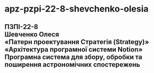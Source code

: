 # apz-pzpi-22-8-shevchenko-olesia  
ПЗПІ-22-8  
Шевченко Олеся  
«Патерн проектування Стратегія (Strategy)»  
«Архітектура програмної системи Notion»  
Програмна система для збору, обробки та поширення астрономічних спостережень  
---  
